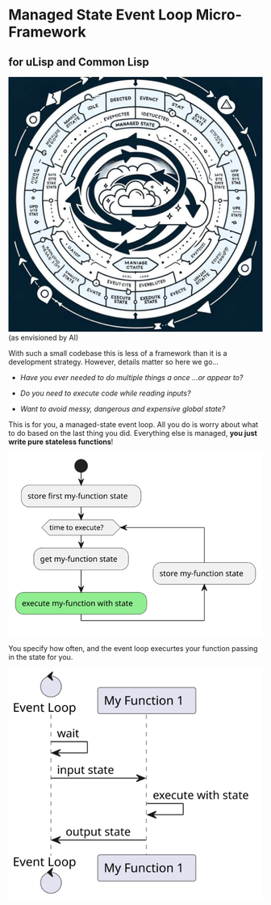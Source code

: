 
# Managed State Event Loop Micro-Framework
## for uLisp and Common Lisp

![Managed State Event Loop as Envisioned by AI](docs/managed-state-event-loop.jpg?raw=true)(as envisioned by AI)


With such a small codebase this is less of a framework than it is a development 
strategy.  However, details matter so here we go...

* _Have you ever needed to do multiple things a once ...or appear to?_

* _Do you need to execute code while reading inputs?_

* _Want to avoid messy, dangerous and expensive global state?_

This is for you, a managed-state event loop.  All you do is worry about what 
to do based on the last thing you did.  Everything else is managed, **you
just write pure stateless functions**!

![managed function state](docs/function-state.svg?raw=true)

You specify how often, and the event loop execurtes your function passing in the state for you.

![event loop](docs/event-loop.svg?raw=true)


